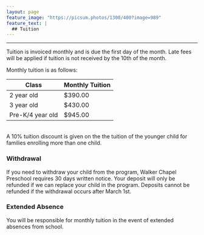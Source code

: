 ```yaml
---
layout: page
feature_image: "https://picsum.photos/1300/400?image=989"
feature_text: |
  ## Tuition
---
```


---

Tuition is invoiced monthly and is due the first day of the month.  Late fees will be applied if tuition is not received by the 10th of the month.

Monthly tuition is as follows:

| Class | Monthly Tuition |
|---|---|
| 2 year old | $390.00 |
| 3 year old | $430.00 |
| Pre-K/4 year old | $945.00 |

<br/>
A 10% tuition discount is given on the the tuition of the younger child for families enrolling more than one child.

### Withdrawal

If you need to withdraw your child from the program, Walker Chapel Preschool requires 30 days written notice.  Your deposit will only be refunded if we can replace your child in the program.  Deposits cannot be refunded if the withdrawal occurs after March 1st.

### Extended Absence

You will be responsible for monthly tuition in the event of extended absences from school.
